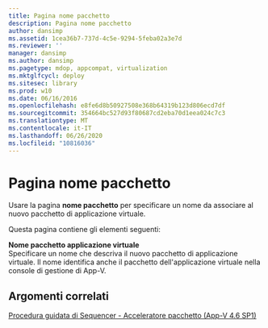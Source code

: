 ```yaml
---
title: Pagina nome pacchetto
description: Pagina nome pacchetto
author: dansimp
ms.assetid: 1cea36b7-737d-4c5e-9294-5feba02a3e7d
ms.reviewer: ''
manager: dansimp
ms.author: dansimp
ms.pagetype: mdop, appcompat, virtualization
ms.mktglfcycl: deploy
ms.sitesec: library
ms.prod: w10
ms.date: 06/16/2016
ms.openlocfilehash: e8fe6d8b50927508e368b64319b123d806ecd7df
ms.sourcegitcommit: 354664bc527d93f80687cd2eba70d1eea024c7c3
ms.translationtype: MT
ms.contentlocale: it-IT
ms.lasthandoff: 06/26/2020
ms.locfileid: "10816036"
---
```

# Pagina nome pacchetto


Usare la pagina **nome pacchetto** per specificare un nome da associare al nuovo pacchetto di applicazione virtuale.

Questa pagina contiene gli elementi seguenti:

<a href="" id="virtual-application-package-name"></a>**Nome pacchetto applicazione virtuale**  
Specificare un nome che descriva il nuovo pacchetto di applicazione virtuale. Il nome identifica anche il pacchetto dell'applicazione virtuale nella console di gestione di App-V.

## Argomenti correlati


[Procedura guidata di Sequencer - Acceleratore pacchetto (App-V 4.6 SP1)](sequencer-wizard---package-accelerator--appv-46-sp1-.md)

 

 





